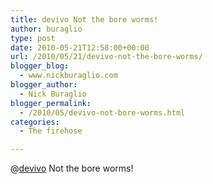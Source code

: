 ```yaml
---
title: devivo Not the bore worms!
author: buraglio
type: post
date: 2010-05-21T12:58:00+00:00
url: /2010/05/21/devivo-not-the-bore-worms/
blogger_blog:
  - www.nickburaglio.com
blogger_author:
  - Nick Buraglio
blogger_permalink:
  - /2010/05/devivo-not-bore-worms.html
categories:
  - The firehose

---
```

@[devivo][1] Not the bore worms!

 [1]: http://twitter.com/devivo
